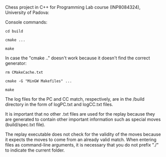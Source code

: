 Chess project in C++ for Programming Lab course (INP8084324), University of Padova:

Console commands:

`cd build`

`cmake ...`

`make`

In case the "cmake .." doesn't work because it doesn't find the correct generator:

`rm CMakeCache.txt`

`cmake -G "MinGW Makefiles" ...`

`make`

The log files for the PC and CC match, respectively, are in the /build directory in the form of logPC.txt and logCC.txt files.

It is important that no other .txt files are used for the replay because they are generated to contain other important information such as special moves (build/spec.txt file). 

The replay executable does not check for the validity of the moves because it expects the moves to come from an already valid match. 
When entering files as command-line arguments, it is necessary that you do not prefix "./" to indicate the current folder.
